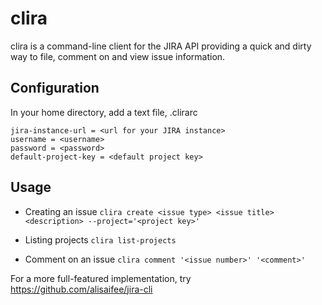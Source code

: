 # clira

clira is a command-line client for the JIRA API providing a quick and dirty way
to file, comment on and view issue information.

## Configuration

In your home directory, add a text file, .clirarc

    jira-instance-url = <url for your JIRA instance>
    username = <username>
    password = <password>
    default-project-key = <default project key>

## Usage

* Creating an issue
`clira create <issue type> <issue title> <description> --project='<project key>'`

* Listing projects
`clira list-projects`

* Comment on an issue
`clira comment '<issue number>' '<comment>'`

For a more full-featured implementation, try https://github.com/alisaifee/jira-cli
